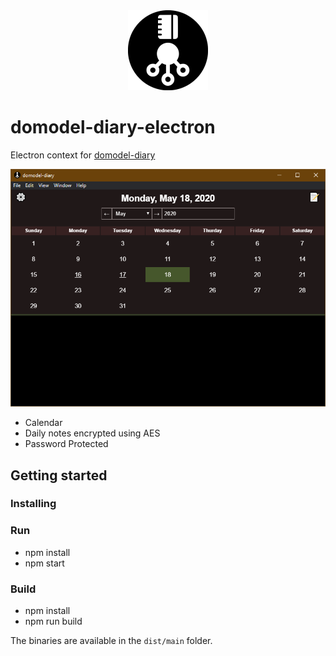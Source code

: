 <div align="center">
	<img width="128" src="public/renderer/icon.png">
</div>

# domodel-diary-electron

Electron context for [domodel-diary](https://github.com/thoughtsunificator/domodel-diary)

![](screenshot-calendar.png)

- Calendar
- Daily notes encrypted using AES
- Password Protected

## Getting started

### Installing

### Run

- npm install
- npm start

### Build

- npm install
- npm run build

The binaries are available in the ``dist/main`` folder.
